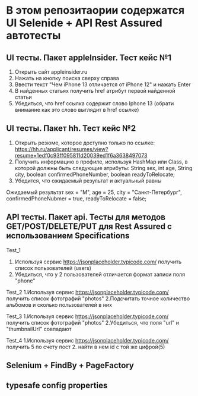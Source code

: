 
# В этом репозитаории содержатся UI Selenide + API Rest Assured автотесты

## UI тесты. Пакет appleInsider. Тест кейс №1

1. Открыть сайт appleinsider.ru
2. Нажать на кнопку поиска сверху справа
3. Ввести текст "Чем iPhone 13 отличается от iPhone 12" и нажать Enter
4. В найденных статьях получить href атрибут первой найденной статьи
5. Убедиться, что href ссылка содержит слово Iphone 13 (обрати внимание как это слово выглядит в href ссылке)

## UI тесты. Пакет hh. Тест кейс №2 
1) Открыть резюме, которое доступно только по ссылке: https://hh.ru/applicant/resumes/view?resume=1edf0c93ff095811d20039ed1f6a3638497073
2) Получить информацию о профиле, используя HashMap или Class, в которой должны быть следующие атрибуты:
String sex, int age, String city, boolean confirmedPhoneNumber, boolean readyToRelocate;
3) Убедится, что ожидаемый результат и актуальный равны

Ожидаемый результат sex = "М", age = 25, city = "Санкт-Петербург", confirmedPhoneNubmer = true, readyToRelocate = false; 

## API тесты. Пакет api. Тесты для методов GET/POST/DELETE/PUT для Rest Assured с использованием Specifications
Test_1
1. Используя сервис https://jsonplaceholder.typicode.com/ получить список пользователей (users)
2. Убедиться, что у 2 пользователей отличается формат записи поля "phone"

Test_2
1.Используя сервис https://jsonplaceholder.typicode.com/ получить список фотографий "photos"
2.Подсчитать точное количество альбомов и сколько пользователей в них

Test_3
1.Используя сервис https://jsonplaceholder.typicode.com/ получить список фотографий "photos"
2.Убедиться, что поля "url" и "thumbnailUrl" совпадают

Test_4
1.Используя сервис https://jsonplaceholder.typicode.com/ получить 5 по счету пост
2. найти в нем id с той же цифрой(5)

## Selenium + FindBy + PageFactory

## typesafe config properties 